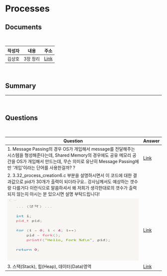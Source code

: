 #  Processes

##  Documents

<br>

| 작성자 | 내용 | 주소 |
|:----:|:-----:|:-----:|
| 김상호 | 3장 정리| [Link]()|

<br>

##  Summary




--------------------------------------
<br>

##   Questions


<br>

|Question|Answer|
|--------------|--------------|
|1. Message Passing의 경우 OS가 개입해서 message를 전달해주는 시스템을 형성해준다는데, Shared Memory의 경우에도 공유 메모리 공간을 OS가 개입해서 만드는데, 무슨 의미로 유난히 Message Passing에만 '개입'이라는 단어를 사용한걸까? ?| [Link]()|
|2. 3.32_process_creation6.c 부분을 설명하시면서 이 코드에 대한 결과값으로 pid가 30개가 출력이 되더라구요.. 강사님께서도 예상하는 갯수랑 다를거다 이런식으로 말씀하셔서 왜 저희가 생각한대로의 갯수가 출력되지 않는지 아시는 분 있으시면 설명 부탁드립니다!
 <img src="../static/images/process_img1.PNG" alt="My Image" width="450" height="200"> | [Link](https://m.blog.naver.com/PostView.naver?isHttpsRedirect=true&blogId=wndrlf2003&logNo=70187577389) |
|3. 스택(Stack), 힙(Heap), 데이터(Data)영역 | [Link](https://dsnight.tistory.com/50) |
